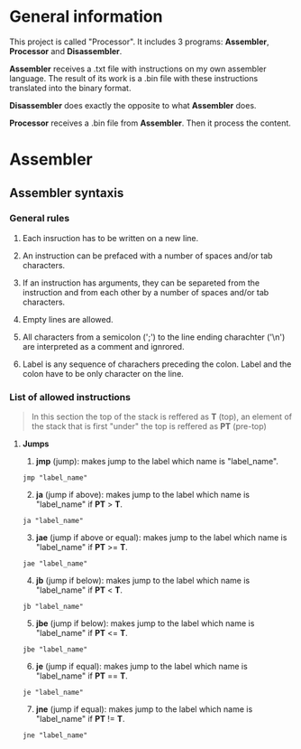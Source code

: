 # General information

This project is called "Processor". It includes 3 programs: **Assembler**, **Processor** and **Disassembler**.

**Assembler** receives a .txt file with instructions on my own assembler language. The result of its work is a .bin file with these instructions translated into the binary format.

**Disassembler** does exactly the opposite to what **Assembler** does.

**Processor** receives a .bin file from **Assembler**. Then it process the content.

# Assembler

## Assembler syntaxis

### General rules

1. Each insruction has to be written on a new line.

2. An instruction can be prefaced with a number of spaces and/or tab characters.

3. If an instruction has arguments, they can be separeted from the instruction and from each other by a number of spaces and/or tab characters.

4. Empty lines are allowed.

5. All characters from a semicolon (';') to the line ending charachter ('\n') are interpreted as a comment and ignrored.

6. Label is any sequence of charachers preceding the colon. Label and the colon have to be only character on the line.

### List of allowed instructions

> In this section the top of the stack is reffered as **T** (top), an element of the stack that is first "under" the top is reffered as **PT** (pre-top)

1. **Jumps**

    1. **jmp** (jump): makes jump to the label which name is "label_name".

    `jmp "label_name"`

    2. **ja** (jump if above): makes jump to the label which name is "label_name" if **PT** > **T**.

    `ja "label_name"`

    3. **jae** (jump if above or equal): makes jump to the label which name is "label_name" if **PT** >= **T**.

    `jae "label_name"`

    4. **jb** (jump if below): makes jump to the label which name is "label_name" if **PT** < **T**.

    `jb "label_name"`

    5. **jbe** (jump if below): makes jump to the label which name is "label_name" if **PT** <= **T**.

    `jbe "label_name"`

    6. **je** (jump if equal): makes jump to the label which name is "label_name" if **PT** == **T**.

    `je "label_name"`

    7. **jne** (jump if equal): makes jump to the label which name is "label_name" if **PT** != **T**.

    `jne "label_name"`